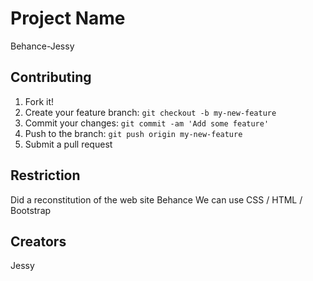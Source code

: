 # Project Name
Behance-Jessy

## Contributing
1. Fork it!
2. Create your feature branch: `git checkout -b my-new-feature`
3. Commit your changes: `git commit -am 'Add some feature'`
4. Push to the branch: `git push origin my-new-feature`
5. Submit a pull request

## Restriction

Did a reconstitution of the web site Behance We can use CSS / HTML / Bootstrap

## Creators

Jessy
